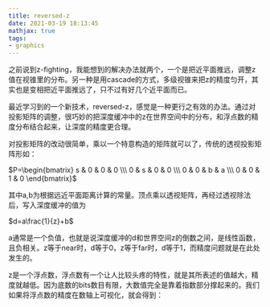 ```yaml
---
title: reversed-z
date: 2021-03-19 18:13:45
mathjax: true
tags:
- graphics
---
```


之前说到z-fighting，我能想到的解决办法就两个，一个是把近平面推远，调整z值在视锥里的分布。另一种是用cascade的方式，多级视锥来把z的精度匀开，其实也是变相把近平面推远了，只不过有好几个近平面而已。

最近学习到的一个新技术，reversed-z，感觉是一种更行之有效的办法。通过对投影矩阵的调整，很巧妙的把深度缓冲中的z在世界空间中的分布，和浮点数的精度分布结合起来，让深度的精度更合理。

对投影矩阵的改动很简单，乘以一个特意构造的矩阵就可以了，传统的透视投影矩阵形如：

$P=\begin{bmatrix} s & 0 & 0 & 0 \\\ 0 & s & 0 & 0 \\\ 0 & 0 & b & a \\\ 0 & 0 & 1 & 0
\end{bmatrix}$

其中a,b为根据远近平面距离计算的常量。顶点乘以透视矩阵，再经过透视除法后，写入深度缓冲的值为

 $d=a\frac{1}{z}+b$

a通常是一个负值，也就是说深度缓冲的d和世界空间z的倒数之间，是线性函数，且负相关。z等于near时，d等于0，z等于far时，d等于1，而精度问题就是在此处发生的。

z是一个浮点数，浮点数有一个让人比较头疼的特性，就是其所表述的值越大，精度就越低。因为底数的bits数目有限，大数值完全是靠着指数部分撑起来的。我们如果将浮点数的精度在数轴上可视化，就会得到：

